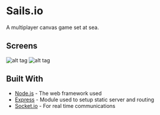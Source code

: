 # Sails.io
A multiplayer canvas game set at sea.

## Screens
![alt tag](http://3.1m.yt/TKGSAy.png)
![alt tag](http://imgur.com/0da91373-bd12-4967-96e1-cbf66c735190)

## Built With

* [Node.js](https://nodejs.org/en/) - The web framework used
* [Express](https://maven.apache.org/) - Module used to setup static server and routing
* [Socket.io](https://rometools.github.io/rome/) - For real time communications